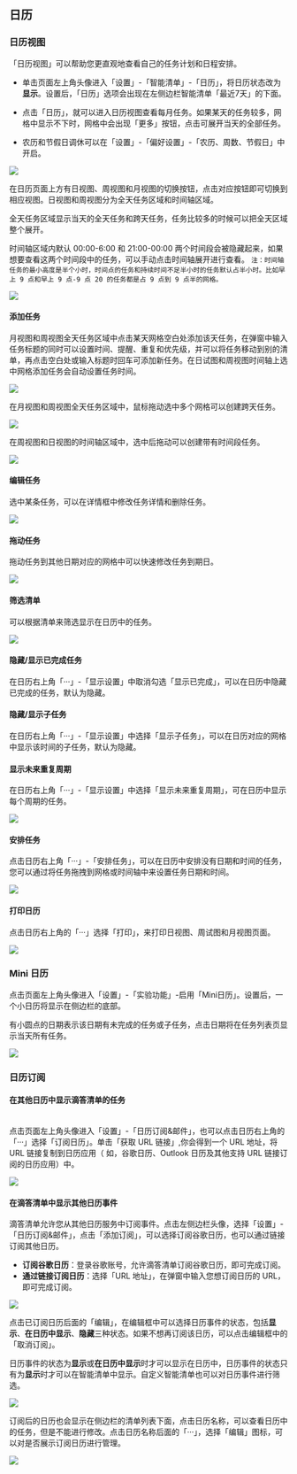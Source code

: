## 日历

### 日历视图

「日历视图」可以帮助您更直观地查看自己的任务计划和日程安排。

* 单击页面左上角头像进入「设置」-「智能清单」-「日历」，将日历状态改为**显示**。设置后，「日历」选项会出现在左侧边栏智能清单「最近7天」的下面。


* 点击「日历」，就可以进入日历视图查看每月任务。如果某天的任务较多，网格中显示不下时，网格中会出现「更多」按钮，点击可展开当天的全部任务。


* 农历和节假日调休可以在「设置」-「偏好设置」-「农历、周数、节假日」中开启。

![](../images/web/1.4.1.png)

在日历页面上方有日视图、周视图和月视图的切换按钮，点击对应按钮即可切换到相应视图。日视图和周视图分为全天任务区域和时间轴区域。

全天任务区域显示当天的全天任务和跨天任务，任务比较多的时候可以把全天区域整个展开。

时间轴区域内默认 00:00-6:00 和 21:00-00:00 两个时间段会被隐藏起来，如果想要查看这两个时间段中的任务，可以手动点击时间轴展开进行查看。
`注：时间轴任务的最小高度是半个小时，时间点的任务和持续时间不足半小时的任务默认占半小时。比如早上 9 点和早上 9 点-9 点 20 的任务都是占 9 点到 9 点半的网格。`

![](../images/web/1.4.2.png)

#### 添加任务

月视图和周视图全天任务区域中点击某天网格空白处添加该天任务，在弹窗中输入任务标题的同时可以设置时间、提醒、重复和优先级，并可以将任务移动到别的清单，再点击空白处或输入标题时回车可添加新任务。在日试图和周视图时间轴上选中网格添加任务会自动设置任务时间。

![](../images/web/1.4.3.png)

在月视图和周视图全天任务区域中，鼠标拖动选中多个网格可以创建跨天任务。

![](../images/web/1.4.4.png)

在周视图和日视图的时间轴区域中，选中后拖动可以创建带有时间段任务。

![](../images/web/1.4.5.png)

#### 编辑任务

选中某条任务，可以在详情框中修改任务详情和删除任务。

![](../images/web/1.4.6.png)

#### 拖动任务

拖动任务到其他日期对应的网格中可以快速修改任务到期日。

![](../images/web/1.4.7.png)

#### 筛选清单

可以根据清单来筛选显示在日历中的任务。

![](../images/web/1.4.8.png)

#### 隐藏/显示已完成任务

在日历右上角「···」-「显示设置」中取消勾选「显示已完成」，可以在日历中隐藏已完成的任务，默认为隐藏。

#### 隐藏/显示子任务

在日历右上角「···」-「显示设置」中选择「显示子任务」，可以在日历对应的网格中显示该时间的子任务，默认为隐藏。 

#### 显示未来重复周期

在日历右上角「···」-「显示设置」中选择「显示未来重复周期」，可在日历中显示每个周期的任务。

![](../images/web/1.4.9.png)

#### 安排任务

点击日历右上角「···」-「安排任务」，可以在日历中安排没有日期和时间的任务，您可以通过将任务拖拽到网格或时间轴中来设置任务日期和时间。

![](../images/web/1.4.10.png)

#### 打印日历

点击日历右上角的「···」选择「打印」，来打印日视图、周试图和月视图页面。

![](../images/web/1.4.11.png)

### Mini 日历

点击页面左上角头像进入「设置」-「实验功能」-启用「Mini日历」。设置后，一个小日历将显示在侧边栏的底部。

有小圆点的日期表示该日期有未完成的任务或子任务，点击日期将在任务列表页显示当天所有任务。

![](../images/web/1.4.12.png)

### 日历订阅

 #### 在其他日历中显示滴答清单的任务
 
 <br >点击页面左上角头像进入「设置」-「日历订阅&邮件」，也可以点击日历右上角的「···」选择「订阅日历」。单击「获取 URL 链接」,你会得到一个 URL 地址，将 URL 链接复制到日历应用（ 如，谷歌日历、Outlook 日历及其他支持 URL 链接订阅的日历应用）中。

![](../images/web/1.4.13.png)


#### 在滴答清单中显示其他日历事件

滴答清单允许您从其他日历服务中订阅事件。点击左侧边栏头像，选择「设置」-「日历订阅&邮件」，点击「添加订阅」，可以选择订阅谷歌日历，也可以通过链接订阅其他日历。

* **订阅谷歌日历**：登录谷歌账号，允许滴答清单订阅谷歌日历，即可完成订阅。
* **通过链接订阅日历**：选择「URL 地址」，在弹窗中输入您想订阅日历的 URL，即可完成订阅。

![](../images/web/1.4.14.png)

点击已订阅日历后面的「编辑」，在编辑框中可以选择日历事件的状态，包括**显示**、**在日历中显示**、**隐藏**三种状态。如果不想再订阅该日历，可以点击编辑框中的「取消订阅」。 

日历事件的状态为**显示**或**在日历中显示**时才可以显示在日历中，日历事件的状态只有为**显示**时才可以在智能清单中显示。自定义智能清单也可以对日历事件进行筛选。

![](../images/web/1.4.15.png)

订阅后的日历也会显示在侧边栏的清单列表下面，点击日历名称，可以查看日历中的任务，但是不能进行修改。点击日历名称后面的「···」，选择「编辑」图标，可以对是否展示订阅日历进行管理。

![](../images/web/1.4.16.png)

